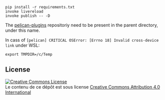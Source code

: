 
    pip install -r requirements.txt
    invoke livereload
    invoke publish -- -D

The [pelican-plugins](https://github.com/getpelican/pelican-plugins)
repositoriy need to be present in the parent directory, under this name.

In cass of `[pelican] CRITICAL OSError: [Errno 18] Invalid cross-device link` under WSL:

    export TMPDIR=/c/Temp


## License

<a rel="license" href="http://creativecommons.org/licenses/by/4.0/"><img alt="Creative Commons License" style="border-width:0" src="https://i.creativecommons.org/l/by/4.0/88x31.png" /></a><br />Le contenu de ce dépôt est sous license <a rel="license" href="http://creativecommons.org/licenses/by/4.0/">Creative Commons Attribution 4.0 International</a>
